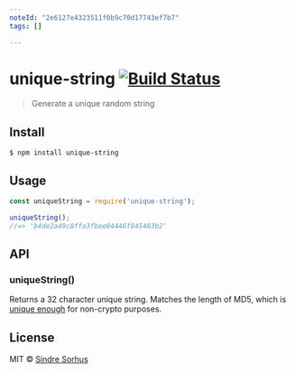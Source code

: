 ```yaml
---
noteId: "2e6127e4323511f0b9c70d17743ef7b7"
tags: []

---
```


# unique-string [![Build Status](https://travis-ci.org/sindresorhus/unique-string.svg?branch=master)](https://travis-ci.org/sindresorhus/unique-string)

> Generate a unique random string


## Install

```
$ npm install unique-string
```


## Usage

```js
const uniqueString = require('unique-string');

uniqueString();
//=> 'b4de2a49c8ffa3fbee04446f045483b2'
```


## API

### uniqueString()

Returns a 32 character unique string. Matches the length of MD5, which is [unique enough](https://stackoverflow.com/a/2444336/64949) for non-crypto purposes.


## License

MIT © [Sindre Sorhus](https://sindresorhus.com)
